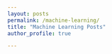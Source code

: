 ```yaml
---
layout: posts
permalink: /machine-learning/
title: "Machine Learning Posts"
author_profile: true

---
```


